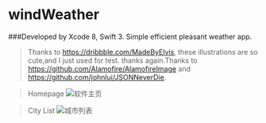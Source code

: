# windWeather
###Developed by Xcode 8, Swift 3.
Simple efficient pleasant weather app.


> Thanks to https://dribbble.com/MadeByElvis, these illustrations are so cute,and I just used for test. thanks again.Thanks to https://github.com/Alamofire/AlamofireImage and https://github.com/johnlui/JSONNeverDie.

> Homepage
![软件主页](https://www.jianguoyun.com/c/tblv2/CKjYGRIgWiiLdCul3iPo7L3kQUMQ5Vg6OBXEGhvHtuKJTRpFrdw/g86bUwRqDBQ/l)

> City List
![城市列表](https://www.jianguoyun.com/c/tblv2/CKjYGRIgKxCrLoKPPquobqBTsRyOzf7vkpytid7DtuU_TLkJSEw/SKoi8AI3A7c/l)


